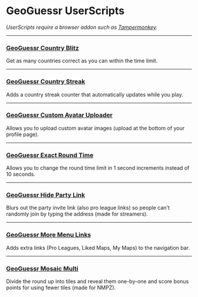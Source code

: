 # GeoGuessr UserScripts

*UserScripts require a browser addon such as [Tampermonkey](https://www.tampermonkey.net/).*

---

### **[GeoGuessr Country Blitz](https://github.com/miraclewhips/geoguessr-userscripts/raw/master/geoguessr-country-blitz.user.js)**

Get as many countries correct as you can within the time limit.

---

### **[GeoGuessr Country Streak](https://github.com/miraclewhips/geoguessr-userscripts/raw/master/geoguessr-country-streak.user.js)**

Adds a country streak counter that automatically updates while you play.

---

### **[GeoGuessr Custom Avatar Uploader](https://github.com/miraclewhips/geoguessr-userscripts/raw/master/geoguessr-avatar-uploader.user.js)**

Allows you to upload custom avatar images (upload at the bottom of your profile page).

---

### **[GeoGuessr Exact Round Time](https://github.com/miraclewhips/geoguessr-userscripts/raw/master/geoguessr-exact-round-time.user.js)**

Allows you to change the round time limit in 1 second increments instead of 10 seconds.

---

### **[GeoGuessr Hide Party Link](https://github.com/miraclewhips/geoguessr-userscripts/raw/master/geoguessr-hide-party-link.user.js)**

Blurs out the party invite link (also pro league links) so people can't randomly join by typing the address (made for streamers).

---

### **[GeoGuessr More Menu Links](https://github.com/miraclewhips/geoguessr-userscripts/raw/master/geoguessr-more-menu-links.user.js)**

Adds extra links (Pro Leagues, Liked Maps, My Maps) to the navigation bar.

---

### **[GeoGuessr Mosaic Multi](https://github.com/miraclewhips/geoguessr-userscripts/raw/master/geoguessr-mosaic-multi.user.js)**

Divide the round up into tiles and reveal them one-by-one and score bonus points for using fewer tiles (made for NMPZ).
